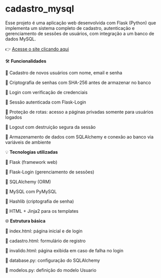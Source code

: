 # cadastro_mysql

Esse projeto é uma aplicação web desenvolvida com Flask (Python) que implementa um sistema completo de cadastro, autenticação e gerenciamento de sessões de usuários, com integração a um banco de dados MySQL.

👉 [Acesse o site clicando aqui](https://pedromelo.pythonanywhere.com/)

🛠️ **Funcionalidades**

🔹 Cadastro de novos usuários com nome, email e senha

🔹 Criptografia de senhas com SHA-256 antes de armazenar no banco

🔹 Login com verificação de credenciais

🔹 Sessão autenticada com Flask-Login

🔹 Proteção de rotas: acesso a páginas privadas somente para usuários logados

🔹 Logout com destruição segura da sessão

🔹 Armazenamento de dados com SQLAlchemy e conexão ao banco via variáveis de ambiente

💡 **Tecnologias utilizadas**

🔹 Flask (framework web)

🔹 Flask-Login (gerenciamento de sessões)

🔹 SQLAlchemy (ORM)

🔹 MySQL com PyMySQL

🔹 Hashlib (criptografia de senha)

🔹 HTML + Jinja2 para os templates

🌐 **Estrutura básica**

🔹 index.html: página inicial e de login

🔹 cadastro.html: formulário de registro

🔹 invalido.html: página exibida em caso de falha no login

🔹 database.py: configuração do SQLAlchemy

🔹 modelos.py: definição do modelo Usuario
